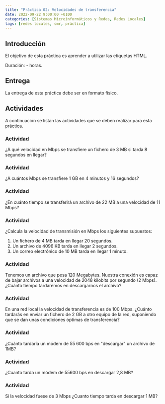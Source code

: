 ```yaml
---
title: "Práctica 02: Velocidades de transferencia"
date: 2022-09-22 9:00:00 +0100
categories: [Sistemas Microinformáticos y Redes, Redes Locales]
tags: [redes locales, smr, práctica]
---
```


## Introducción

El objetivo de esta práctica es aprender a utilizar las etiquetas HTML.

Duración: - horas.

## Entrega

La entrega de esta práctica debe ser en formato físico.

## Actividades

A continuación se listan las actividades que se deben realizar para esta práctica.

### Actividad

¿A qué velocidad en Mbps se transfiere un fichero de 3 MB si tarda 8 segundos en llegar?

### Actividad

¿A cuántos Mbps se transfiere 1 GB en  4 minutos y 16 segundos?

### Actividad

¿En cuánto tiempo se transferirá un archivo de 22 MB a una velocidad de 11 Mbps?

### Actividad

¿Calcula la velocidad de transmisión en Mbps los siguientes supuestos:

1. Un fichero de 4 MB tarda en llegar 20 segundos.
2. Un archivo de 4096 KB tarda en llegar 2 segundos.
3. Un correo electrónico de 10 MB tarda en llegar 1 minuto.

### Actividad

Tenemos un archivo que pesa 120 Megabytes. Nuestra conexión es capaz de bajar archivos a una velocidad de 2048 kilobits por segundo (2 Mbps). ¿Cuánto tiempo tardaremos en descargarnos el archivo?

### Actividad

En una red local la velocidad de transferencia es de 100 Mbps. ¿Cuánto tardarás en enviar un
fichero de 2 GB a otro equipo de la red, suponiendo que se dan unas condiciones óptimas de
transferencia? 

### Actividad

¿Cuánto tardaría un módem de 55 600 bps en "descargar" un archivo de 1MB? 

### Actividad

¿Cuanto tarda un módem de 55600 bps en descargar 2,8 MB?

### Actividad

Si la velocidad fuese de 3 Mbps ¿Cuanto tiempo tarda en descargar 1 MB?

